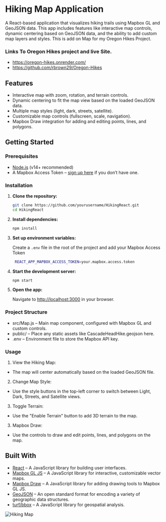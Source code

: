 # Hiking Map Application

A React-based application that visualizes hiking trails using Mapbox GL and GeoJSON data. This app includes features like interactive map controls, dynamic centering based on GeoJSON data, and the ability to add custom map layers and styles. This is add on Map for my Oregon Hikes Project.

### Links To Oregon Hikes project and live Site.
- https://oregon-hikes.onrender.com/
- https://github.com/rbrown29/Oregon-Hikes

## Features

- Interactive map with zoom, rotation, and terrain controls.
- Dynamic centering to fit the map view based on the loaded GeoJSON data.
- Multiple map styles (light, dark, streets, satellite).
- Customizable map controls (fullscreen, scale, navigation).
- Mapbox Draw integration for adding and editing points, lines, and polygons.

## Getting Started

### Prerequisites

- [Node.js](https://nodejs.org/) (v14+ recommended)
- A Mapbox Access Token – [sign up here](https://account.mapbox.com/auth/signup/) if you don’t have one.

### Installation

1. **Clone the repository:**

   ```bash
   git clone https://github.com/yourusername/HikingReact.git
   cd HikingReact

    ```
2. **Install dependencies:**

   ```bash
   npm install
   ```
3. **Set up environment variables:**

   Create a `.env` file in the root of the project and add your Mapbox Access Token
   
   ```bash
    REACT_APP_MAPBOX_ACCESS_TOKEN=your.mapbox.access.token
    ```
4. **Start the development server:**

   ```bash
   npm start
   ```
5. **Open the app:**

   Navigate to [http://localhost:3000](http://localhost:3000) in your browser.

### Project Structure
- src/Map.js – Main map component, configured with Mapbox GL and custom controls.
- public/ – Place any static assets like CascadeHeadHike.geojson here.
- .env – Environment file to store the Mapbox API key.

### Usage
1. View the Hiking Map:

- The map will center automatically based on the loaded GeoJSON file.
2. Change Map Style:

- Use the style buttons in the top-left corner to switch between Light, Dark, Streets, and Satellite views.
3. Toggle Terrain:

- Use the "Enable Terrain" button to add 3D terrain to the map.
3. Mapbox Draw:

- Use the controls to draw and edit points, lines, and polygons on the map.

## Built With
- [React](https://reactjs.org/) – A JavaScript library for building user interfaces.
- [Mapbox GL JS](https://docs.mapbox.com/mapbox-gl-js/api/) – A JavaScript library for interactive, customizable vector maps.
- [Mapbox Draw](https://docs.mapbox.com/mapbox-gl-js/api/#draw) – A JavaScript library for adding drawing tools to Mapbox GL JS.
- [GeoJSON](https://geojson.org/) – An open standard format for encoding a variety of geographic data structures.
- [turf/bbox](https://turfjs.org/docs/#bbox) – A JavaScript library for geospatial analysis.

![Hiking Map](HikingMap.png)
